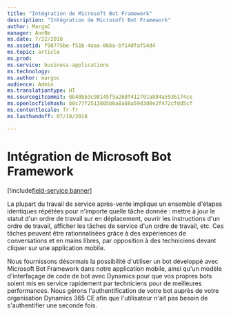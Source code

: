 ```yaml
---
title: "Intégration de Microsoft Bot Framework"
description: "Intégration de Microsoft Bot Framework"
author: MargoC
manager: AnnBe
ms.date: 7/22/2018
ms.assetid: f98775be-f51b-4aaa-86ba-bf14dfaf54d4
ms.topic: article
ms.prod: 
ms.service: business-applications
ms.technology: 
ms.author: margoc
audience: Admin
ms.translationtype: HT
ms.sourcegitcommit: 0b40bb3c98145f5a260f412701a884a5936174ce
ms.openlocfilehash: b0c77f2513805b6a8a88a59d3d0e2f472cfdd5cf
ms.contentlocale: fr-fr
ms.lasthandoff: 07/18/2018

---
```

#  <a name="microsoft-bot-framework-integration"></a>Intégration de Microsoft Bot Framework

[!include[field-service banner](../../../includes/field-service.md)]




La plupart du travail de service après-vente implique un ensemble d'étapes identiques répétées pour n'importe quelle tâche donnée : mettre à jour le statut d'un ordre de travail sur en déplacement, ouvrir les instructions d'un ordre de travail, afficher les tâches de service d'un ordre de travail, etc. Ces tâches peuvent être rationnalisées grâce à des expériences de conversations et en mains libres, par opposition à des techniciens devant cliquer sur une application mobile. 

Nous fournissons désormais la possibilité d'utiliser un bot développé avec Microsoft Bot Framework dans notre application mobile, ainsi qu'un modèle d'interfaçage de code de bot avec Dynamics pour que vos propres bots soient mis en service rapidement par techniciens pour de meilleures performances. Nous gérons l'authentification de votre bot auprès de votre organisation Dynamics 365 CE afin que l'utilisateur n'ait pas besoin de s'authentifier une seconde fois.



